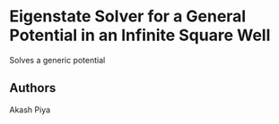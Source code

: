 # Eigenstate Solver for a General Potential in an Infinite Square Well
Solves a generic potential


## Authors
Akash Piya
